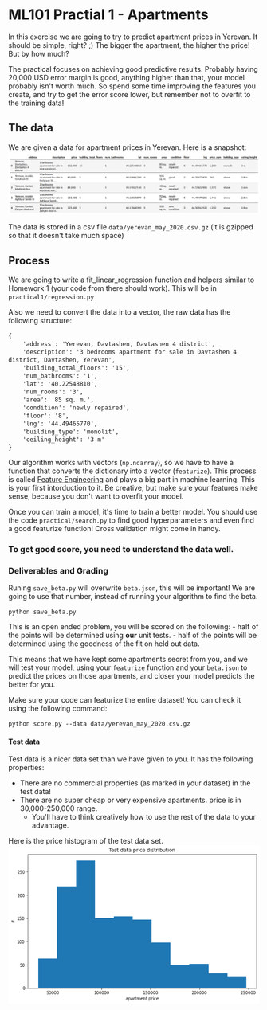 # ML101 Practial 1 - Apartments

In this exercise we are going to try to predict apartment prices in Yerevan. It should be simple, right? ;) The bigger the apartment, the higher the price! But by how much?

The practical focuses on achieving good predictive results. Probably having 20,000 USD error margin is good, anything higher than that, your model probably isn't worth much. So spend some time improving the features you create, and try to get the error score lower, but remember not to overfit to the training data!

## The data

We are given a data for apartment prices in Yerevan. Here is a snapshot:
![](data.png)

The data is stored in a csv file `data/yerevan_may_2020.csv.gz` (it is gzipped so that it doesn't take much space)

## Process
We are going to write a fit_linear_regression function and helpers similar to Homework 1 (your code from there should work). This will be in `practical1/regression.py`

Also we need to convert the data into a vector, the raw data has the following structure:
```
{
    'address': 'Yerevan, Davtashen, Davtashen 4 district',
    'description': '3 bedrooms apartment for sale in Davtashen 4 district, Davtashen, Yerevan',
    'building_total_floors': '15',
    'num_bathrooms': '1',
    'lat': '40.22548810',
    'num_rooms': '3',
    'area': '85 sq. m.',
    'condition': 'newly repaired',
    'floor': '8',
    'lng': '44.49465770',
    'building_type': 'monolit',
    'ceiling_height': '3 m'
}

```

Our algorithm works with vectors (`np.ndarray`), so we have to have a function that converts the dictionary into a vector (`featurize`). This process is called [Feature Engineering](https://en.wikipedia.org/wiki/Feature_engineering) and plays a big part in machine learning. This is your first intorduction to it. Be creative, but make sure your features make sense, because you don't want to overfit your model.

Once you can train a model, it's time to train a better model. You should use the code `practical/search.py` to find good hyperparameters and even find a good featurize function! Cross validation might come in handy.

### To get good score, you need to understand the data well.


### Deliverables and Grading

Runing `save_beta.py` will overwrite `beta.json`, this will be important! We are going to use that number, instead of running your algorithm to find the beta.
```
python save_beta.py
```

This is an open ended problem, you will be scored on the following:
    - half of the points will be determined using **our** unit tests.
    - half of the points will be determined using the goodness of the fit on held out data.
    
This means that we have kept some apartments secret from you, and we will test your model, using your `featurize` function and your `beta.json` to predict the prices on those apartments, and closer your model predicts the better for you.

Make sure your code can featurize the entire dataset! You can check it using the following command:
```
python score.py --data data/yerevan_may_2020.csv.gz
```

#### Test data

Test data is a nicer data set than we have given to you. It has the following properties:
  - There are no commercial properties (as marked in your dataset) in the test data!
  - There are no super cheap or very expensive apartments. price is in 30,000-250,000 range.
      * You'll have to think creatively how to use the rest of the data to your advantage.

Here is the price histogram of the test data set.
![](test_data_hist.png)

